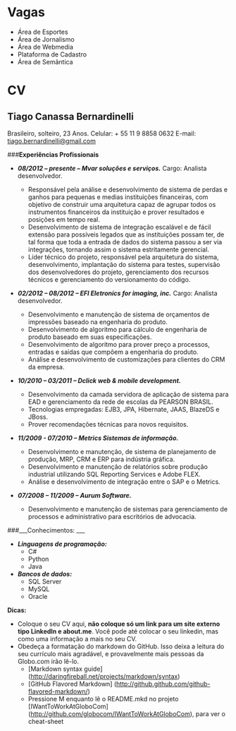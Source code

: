 Vagas
====

* Área de Esportes
* Área de Jornalismo
* Área de Webmedia
* Plataforma de Cadastro
* Área de Semântica

CV
==

Tiago Canassa Bernardinelli
---------------------------

Brasileiro, solteiro, 23 Anos.
Celular: + 55 11 9 8858 0632 E-mail: tiago.bernardinelli@gmail.com

###__Experiências Profissionais__

* ___08/2012 – presente – Mvar soluções e serviços.___
Cargo: Analista desenvolvedor.
	* Responsável pela análise e desenvolvimento de sistema de perdas e ganhos para pequenas e medias instituições financeiras, com objetivo de construir uma arquitetura capaz de agrupar todos os instrumentos financeiros da instituição e prover resultados e posições em tempo real.
	* Desenvolvimento de sistema de integração escalável e de fácil extensão para possíveis legados que as instituições possam ter, de tal forma que toda a entrada de dados do sistema passou a ser via integrações, tornando assim o sistema estritamente gerencial.
	* Líder técnico do projeto, responsável pela arquitetura do sistema, desenvolvimento, implantação do sistema para testes, supervisão dos desenvolvedores do projeto, gerenciamento dos recursos técnicos e gerenciamento do versionamento do código.

* ___02/2012 – 08/2012 – EFI Eletronics for imaging, inc.___
Cargo: Analista desenvolvedor.
	* Desenvolvimento e manutenção de sistema de orçamentos de impressões baseado na engenharia do produto.
	* Desenvolvimento de algoritmo para cálculo de engenharia de produto baseado em suas especificações.
	* Desenvolvimento de algoritmo para prover preço a processos, entradas e saídas que compõem a engenharia do produto.
	* Análise e desenvolvimento de customizações para clientes do CRM da empresa.

* ___10/2010 – 03/2011 – Dclick web & mobile development.___
	* Desenvolvimento da camada servidora de aplicação de sistema para EAD e gerenciamento da rede de escolas da PEARSON BRASIL.
	* Tecnologias empregadas: EJB3, JPA, Hibernate, JAAS, BlazeDS e JBoss.
	* Prover recomendações técnicas para novos requisitos.

* ___11/2009 - 07/2010 – Metrics Sistemas de informação.___
	* Desenvolvimento e manutenção, de sistema de planejamento de produção, MRP, CRM e ERP para indústria gráfica.
	* Desenvolvimento e manutenção de relatórios sobre produção industrial utilizando SQL Reporting Services e Adobe FLEX.
	* Análise e desenvolvimento de integração entre o SAP e o Metrics.

* ___07/2008 – 11/2009 – Aurum Software.___
	* Desenvolvimento e manutenção de sistemas para gerenciamento de processos e administrativo para escritórios de advocacia.

###___Conhecimentos: ___
* ___Linguagens de programação:___
	* C#
	* Python
	* Java
* ___Bancos de dados:___
	* SQL Server
	* MySQL
	* Oracle





__Dicas:__
* Coloque o seu CV aqui, __não coloque só um link para um site externo tipo LinkedIn e about.me__. Você pode até colocar o seu linkedin, mas como uma informação a mais no seu CV.
* Obedeça a formatação do markdown do GitHub. Isso deixa a leitura do seu currículo mais agradável, e provavelmente mais pessoas da Globo.com irão lê-lo.
	* [Markdown syntax guide] (http://daringfireball.net/projects/markdown/syntax)
	* [GitHub Flavored Markdown] (http://github.github.com/github-flavored-markdown/)
	* Pressione M enquanto lê o README.mkd no projeto [IWantToWorkAtGloboCom] (http://github.com/globocom/IWantToWorkAtGloboCom), para ver o cheat-sheet
